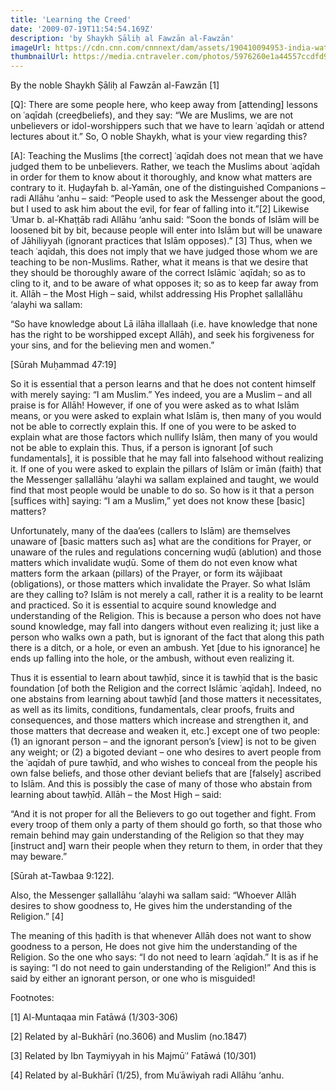 ```yaml
---
title: 'Learning the Creed'
date: '2009-07-19T11:54:54.169Z'
description: 'by Shaykh Ṣāliḥ al Fawzān al-Fawzān'
imageUrl: https://cdn.cnn.com/cnnnext/dam/assets/190410094953-india-waterfalls---athirappalli-waterfalls-super-tease.jpg
thumbnailUrl: https://media.cntraveler.com/photos/5976260e1a44557ccdfd9a41/16:9/w_1280,c_limit/waterfall-canada-GettyImages-678992082.jpg
---
```


By the noble Shaykh Ṣāliḥ al Fawzān al-Fawzān [1]

[Q]: There are some people here, who keep away from [attending] lessons on ʿaqīdah (creeḏbeliefs), and they say: “We are Muslims, we are not unbelievers or idol-worshippers such that we have to learn ʿaqīdah or attend lectures about it.” So, O noble Shaykh, what is your view regarding this?

[A]: Teaching the Muslims [the correct] ʿaqīdah does not mean that we have judged them to be unbelievers. Rather, we teach the Muslims about ʿaqīdah in order for them to know about it thoroughly, and know what matters are contrary to it. Ḥuḏayfah b. al-Yamān, one of the distinguished Companions – radi Allāhu ‘anhu – said: “People used to ask the Messenger about the good, but I used to ask him about the evil, for fear of falling into it.”[2] Likewise ʿUmar b. al-Khaṭṭāb radi Allāhu ‘anhu said: “Soon the bonds of Islām will be loosened bit by bit, because people will enter into Islām but will be unaware of Jāhiliyyah (ignorant practices that Islām opposes).” [3] Thus, when we teach ʿaqīdah, this does not imply that we have judged those whom we are teaching to be non-Muslims. Rather, what it means is that we desire that they should be thoroughly aware of the correct Islāmic ʿaqīdah; so as to cling to it, and to be aware of what opposes it; so as to keep far away from it. Allāh – the Most High – said, whilst addressing His Prophet ṣallallāhu ‘alayhi wa sallam:

“So have knowledge about Lā ilāha illallaah (i.e. have knowledge that none has the right to be worshipped except Allāh), and seek his forgiveness for your sins, and for the believing men and women.”

[Sūrah Muḥammad 47:19]

So it is essential that a person learns and that he does not content himself with merely saying: “I am Muslim.” Yes indeed, you are a Muslim – and all praise is for Allāh! However, if one of you were asked as to what Islām means, or you were asked to explain what Islām is, then many of you would not be able to correctly explain this. If one of you were to be asked to explain what are those factors which nullify Islām, then many of you would not be able to explain this. Thus, if a person is ignorant [of such fundamentals], it is possible that he may fall into falsehood without realizing it. If one of you were asked to explain the pillars of Islām or īmān (faith) that the Messenger ṣallallāhu ‘alayhi wa sallam explained and taught, we would find that most people would be unable to do so. So how is it that a person [suffices with] saying: “I am a Muslim,” yet does not know these [basic] matters?

Unfortunately, many of the daa’ees (callers to Islām) are themselves unaware of [basic matters such as] what are the conditions for Prayer, or unaware of the rules and regulations concerning wuḍū (ablution) and those matters which invalidate wuḍū. Some of them do not even know what matters form the arkaan (pillars) of the Prayer, or form its wājibaat (obligations), or those matters which invalidate the Prayer. So what Islām are they calling to? Islām is not merely a call, rather it is a reality to be learnt and practiced. So it is essential to acquire sound knowledge and understanding of the Religion. This is because a person who does not have sound knowledge, may fall into dangers without even realizing it; just like a person who walks own a path, but is ignorant of the fact that along this path there is a ditch, or a hole, or even an ambush. Yet [due to his ignorance] he ends up falling into the hole, or the ambush, without even realizing it.

Thus it is essential to learn about tawḥīd, since it is tawḥīd that is the basic foundation [of both the Religion and the correct Islāmic ʿaqīdah]. Indeed, no one abstains from learning about tawḥīd [and those matters it necessitates, as well as its limits, conditions, fundamentals, clear proofs, fruits and consequences, and those matters which increase and strengthen it, and those matters that decrease and weaken it, etc.] except one of two people: (1) an ignorant person – and the ignorant person’s [view] is not to be given any weight; or (2) a bigoted deviant – one who desires to avert people from the ʿaqīdah of pure tawḥīd, and who wishes to conceal from the people his own false beliefs, and those other deviant beliefs that are [falsely] ascribed to Islām. And this is possibly the case of many of those who abstain from learning about tawḥīd. Allāh – the Most High – said:

“And it is not proper for all the Believers to go out together and fight. From every troop of them only a party of them should go forth, so that those who remain behind may gain understanding of the Religion so that they may [instruct and] warn their people when they return to them, in order that they may beware.”

[Sūrah at-Tawbaa 9:122].

Also, the Messenger ṣallallāhu ‘alayhi wa sallam said: “Whoever Allāh desires to show goodness to, He gives him the understanding of the Religion.” [4]

The meaning of this ḥadīth is that whenever Allāh does not want to show goodness to a person, He does not give him the understanding of the Religion. So the one who says: “I do not need to learn ʿaqīdah.” It is as if he is saying: “I do not need to gain understanding of the Religion!” And this is said by either an ignorant person, or one who is misguided!

Footnotes:

[1] Al-Muntaqaa min Fatāwá (1/303-306)

[2] Related by al-Bukhārī (no.3606) and Muslim (no.1847)

[3] Related by Ibn Taymiyyah in his Majmūʿ’ Fatāwá (10/301)

[4] Related by al-Bukhārī (1/25), from Muʿāwiyah radi Allāhu ‘anhu.

